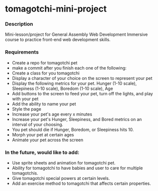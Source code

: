 # tomagotchi-mini-project

### Description

Mini-lesson/project for General Assembly Web Development Immersive course to practice front-end web development skills.

### Requirements
  
  * Create a repo for tomagotchi pet
  * make a commit after you finish each one of the following:
  * Create a class for you tomagotchi
  * Display a character of your choice on the screen to represent your pet
  * Display the following metrics for your pet. Hunger (1-10 scale), Sleepiness (1-10 scale), Boredom (1-10 scale), Age
  * Add buttons to the screen to feed your pet, turn off the lights, and play with your pet
  * Add the ability to name your pet
  * Style the page
  * Increase your pet's age every x minutes
  * Increase your pet's Hunger, Sleepiness, and Bored metrics on an interval of your choosing.
  * You pet should die if Hunger, Boredom, or Sleepiness hits 10.
  * Morph your pet at certain ages
  * Animate your pet across the screen

### In the future, would like to add:
* Use sprite sheets and animation for tomagotchi pet.
* Ability for tomagotchi to have babies and user to care for multiple tomagotchis.
* Give tomagotchi special powers at certain levels.
* Add an exercise method to tomagotchi that affects certain properties.
